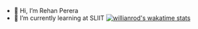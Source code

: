 - 👋 Hi, I’m Rehan Perera
- 🌱 I’m currently learning at SLIIT
[![willianrod's wakatime stats](https://github-readme-stats.vercel.app/api/wakatime?username=IT21272240)](https://github.com/anuraghazra/github-readme-stats)
<!---
IT21272240/IT21272240 is a ✨ special ✨ repository because its `README.md` (this file) appears on your GitHub profile.
You can click the Preview link to take a look at your changes.
--->
